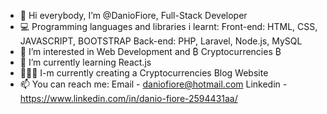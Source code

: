 - 👋 Hi everybody, I’m @DanioFiore, Full-Stack Developer
- 💻 Programming languages and libraries i learnt:
       Front-end: HTML, CSS, JAVASCRIPT, BOOTSTRAP
       Back-end: PHP, Laravel, Node.js, MySQL 
- 👀 I’m interested in Web Development and ₿ Cryptocurrencies ₿
- 🌱 I’m currently learning React.js
- 🧑🏻‍💻 I-m currently creating a Cryptocurrencies Blog Website
- 📫 You can reach me: 
       Email - daniofiore@hotmail.com 
       Linkedin - https://www.linkedin.com/in/danio-fiore-2594431aa/

<!---
DanioFiore/DanioFiore is a ✨ special ✨ repository because its `README.md` (this file) appears on your GitHub profile.
You can click the Preview link to take a look at your changes.
--->
